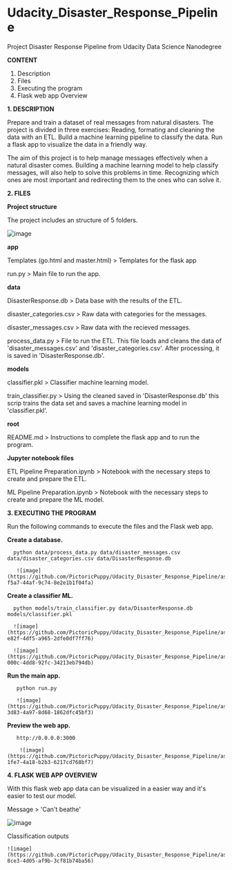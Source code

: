 # Udacity_Disaster_Response_Pipeline
Project Disaster Response Pipeline from Udacity Data Science Nanodegree

**CONTENT**

1. Description
2. Files
3. Executing the program
4. Flask web app Overview

**1. DESCRIPTION**

Prepare and train a dataset of real messages from natural disasters.
The project is divided in three exercises:
      Reading, formating and cleaning the data with an ETL.
      Build a machine learning pipeline to classify the data.
      Run a flask app to visualize the data in a friendly way.

The aim of this project is to help manage messages effectively when a natural disaster comes. 
Building a machine learning model to help classify messages, will also help to solve this problems in time. Recognizing which ones are most important and redirecting them to the ones who can solve it.

**2. FILES**

**Project structure**

The project includes an structure of 5 folders.

![image](https://github.com/PictoricPuppy/Udacity_Disaster_Response_Pipeline/assets/116310268/8d5898b5-40d1-4573-b6cb-ddef84476389)

**app** 

  Templates (go.html and master.html) > Templates for the flask app
  
  run.py > Main file to run the app. 

**data**

  DisasterResponse.db > Data base with the results of the ETL.
  
  disaster_categories.csv > Raw data with categories for the messages.
  
  disaster_messages.csv > Raw data with the recieved messages.
  
  process_data.py > File to run the ETL. This file loads and cleans the data of 'disaster_messages.csv' and 'disaster_categories.csv'. After processing, it is saved in 'DisasterResponse.db'.

**models**

  classifier.pkl > Classifier machine learning model.
  
  train_classifier.py > Using the cleaned saved in 'DisasterResponse.db' this scrip trains the data set and saves a machine learning model in 'classifier.pkl'.

**root**

  README.md > Instructions to complete the flask app and to run the program.

**Jupyter notebook files**

  ETL Pipeline Preparation.ipynb > Notebook with the necessary steps to create and prepare the ETL.
  
  ML Pipeline Preparation.ipynb > Notebook with the necessary steps to create and prepare the ML model.
       
**3. EXECUTING THE PROGRAM**

   Run the following commands to execute the files and the Flask web app.
   
   **Create a database.**
   
      python data/process_data.py data/disaster_messages.csv data/disaster_categories.csv data/DisasterResponse.db
      
       ![image](https://github.com/PictoricPuppy/Udacity_Disaster_Response_Pipeline/assets/116310268/27e40f80-f5a7-44af-9c74-8e2e1b1f04fa)

   **Create a classifier ML.**
   
      python models/train_classifier.py data/DisasterResponse.db models/classifier.pkl
      
      ![image](https://github.com/PictoricPuppy/Udacity_Disaster_Response_Pipeline/assets/116310268/5d82a4f6-e82f-4df5-a965-2dfe0df7ff76)
      
      ![image](https://github.com/PictoricPuppy/Udacity_Disaster_Response_Pipeline/assets/116310268/d57fcf34-000c-4dd8-92fc-34213eb794db)

   **Run the main app.**
   
       python run.py
       
       ![image](https://github.com/PictoricPuppy/Udacity_Disaster_Response_Pipeline/assets/116310268/cc919d67-3d83-4a97-8d68-1862dfc45bf3)
   
   **Preview the web app.**
   
       http://0.0.0.0:3000
       
        ![image](https://github.com/PictoricPuppy/Udacity_Disaster_Response_Pipeline/assets/116310268/518516f5-1fe7-4a18-b2b3-6217cd768bf7)

**4. FLASK WEB APP OVERVIEW**

   With this flask web app data can be visualized in a easier way and it's easier to test our model.
   
   Message >  'Can't beathe'
   
   ![image](https://github.com/PictoricPuppy/Udacity_Disaster_Response_Pipeline/assets/116310268/c527aeab-7481-4c95-9c41-eb0c4768e20a)

   Classification outputs
   
    ![image](https://github.com/PictoricPuppy/Udacity_Disaster_Response_Pipeline/assets/116310268/7a430211-8ce3-4d05-af9b-3cf81b74ba56)
   


   
